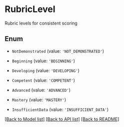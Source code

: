 # RubricLevel

Rubric levels for consistent scoring

## Enum

* `NotDemonstrated` (value: `'NOT_DEMONSTRATED'`)

* `Beginning` (value: `'BEGINNING'`)

* `Developing` (value: `'DEVELOPING'`)

* `Competent` (value: `'COMPETENT'`)

* `Advanced` (value: `'ADVANCED'`)

* `Mastery` (value: `'MASTERY'`)

* `InsufficientData` (value: `'INSUFFICIENT_DATA'`)

[[Back to Model list]](../README.md#documentation-for-models) [[Back to API list]](../README.md#documentation-for-api-endpoints) [[Back to README]](../README.md)

